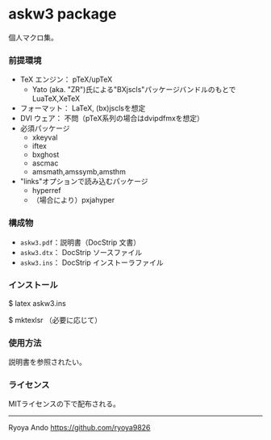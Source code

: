 
askw3 package
=================

個人マクロ集。

### 前提環境

* TeX エンジン： pTeX/upTeX
	- Yato (aka. "ZR")氏による"BXjscls"パッケージバンドルのもとで　LuaTeX,XeTeX
* フォーマット： LaTeX, (bx)jsclsを想定
* DVI ウェア： 不問（pTeX系列の場合はdvipdfmxを想定）
* 必須パッケージ
	- xkeyval
	- iftex
	- bxghost
	- ascmac
	- amsmath,amssymb,amsthm
* "links"オプションで読み込むパッケージ
	- hyperref
	- （場合により）pxjahyper

### 構成物
* `askw3.pdf`：説明書（DocStrip 文書）
* `askw3.dtx`： DocStrip ソースファイル
* `askw3.ins`： DocStrip インストーラファイル

### インストール

$ latex askw3.ins

$ mktexlsr	（必要に応じて）

### 使用方法

説明書を参照されたい。

### ライセンス

MITライセンスの下で配布される。

------------------------
Ryoya Ando
https://github.com/ryoya9826